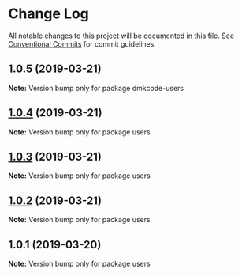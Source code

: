 # Change Log

All notable changes to this project will be documented in this file.
See [Conventional Commits](https://conventionalcommits.org) for commit guidelines.

## 1.0.5 (2019-03-21)

**Note:** Version bump only for package dmkcode-users





## [1.0.4](https://github.com/DMKCode/splitstack-postsapi/compare/users@1.0.3...users@1.0.4) (2019-03-21)

**Note:** Version bump only for package users





## [1.0.3](https://github.com/DMKCode/splitstack-postsapi/compare/users@1.0.2...users@1.0.3) (2019-03-21)

**Note:** Version bump only for package users





## [1.0.2](https://github.com/DMKCode/splitstack-postsapi/compare/users@1.0.1...users@1.0.2) (2019-03-21)

**Note:** Version bump only for package users





## 1.0.1 (2019-03-20)

**Note:** Version bump only for package users
